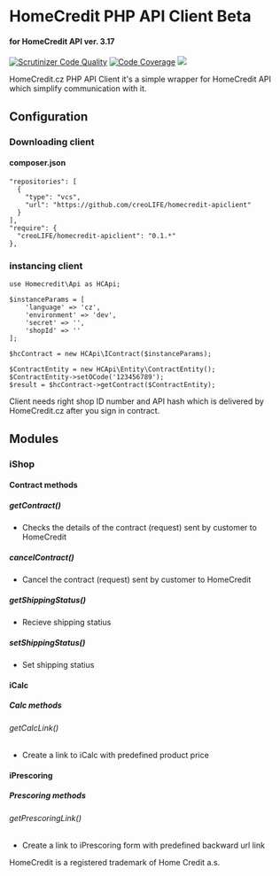 # HomeCredit PHP API Client Beta
#### for HomeCredit API ver. 3.17

[![Scrutinizer Code Quality](https://scrutinizer-ci.com/g/creoLIFE/homecredit-apiclient/badges/quality-score.png?b=master)](https://scrutinizer-ci.com/g/creoLIFE/homecredit-apiclient/?branch=master)
[![Code Coverage](https://scrutinizer-ci.com/g/creoLIFE/homecredit-apiclient/badges/coverage.png?b=master)](https://scrutinizer-ci.com/g/creoLIFE/homecredit-apiclient/?branch=master)
<img src="https://travis-ci.org/creoLIFE/homecredit-apiclient.svg?branch=master"/>

HomeCredit.cz PHP API Client it's a simple wrapper for HomeCredit API which simplify communication with it.

## Configuration
### Downloading client
#### composer.json
```
"repositories": [
  {
    "type": "vcs",
    "url": "https://github.com/creoLIFE/homecredit-apiclient"
  }
],
"require": {
  "creoLIFE/homecredit-apiclient": "0.1.*"
},
````

### instancing client
```
use Homecredit\Api as HCApi;

$instanceParams = [
    'language' => 'cz',
    'environment' => 'dev',
    'secret' => '',
    'shopId' => ''
];

$hcContract = new HCApi\IContract($instanceParams);

$ContractEntity = new HCApi\Entity\ContractEntity();
$ContractEntity->setOCode('123456789');
$result = $hcContract->getContract($ContractEntity);

```

Client needs right shop ID number and API hash which is delivered by HomeCredit.cz after you sign in contract.

## Modules
### iShop
#### Contract methods
##### getContract()
- Checks the details of the contract (request) sent by customer to HomeCredit
##### cancelContract()
- Cancel the contract (request) sent by customer to HomeCredit
##### getShippingStatus()
- Recieve shipping statius
##### setShippingStatus()
- Set shipping statius


#### iCalc
##### Calc methods
###### getCalcLink()
- Create a link to iCalc with predefined product price


#### iPrescoring
##### Prescoring methods
###### getPrescoringLink()
- Create a link to iPrescoring form with predefined backward url link






HomeCredit is a registered trademark of Home Credit a.s.
